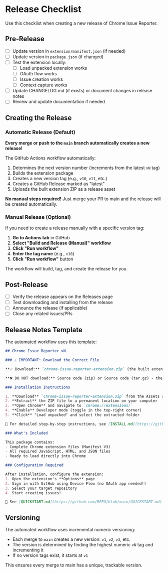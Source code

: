 # Release Checklist

Use this checklist when creating a new release of Chrome Issue Reporter.

## Pre-Release

- [ ] Update version in `extension/manifest.json` (if needed)
- [ ] Update version in `package.json` (if changed)
- [ ] Test the extension locally:
  - [ ] Load unpacked extension works
  - [ ] OAuth flow works
  - [ ] Issue creation works
  - [ ] Context capture works
- [ ] Update CHANGELOG.md (if exists) or document changes in release notes
- [ ] Review and update documentation if needed

## Creating the Release

### Automatic Release (Default)

**Every merge or push to the `main` branch automatically creates a new release!**

The GitHub Actions workflow automatically:
1. Determines the next version number (increments from the latest `vN` tag)
2. Builds the extension package
3. Creates a new version tag (e.g., `v10`, `v11`, etc.)
4. Creates a GitHub Release marked as "latest"
5. Uploads the built extension ZIP as a release asset

**No manual steps required!** Just merge your PR to main and the release will be created automatically.

### Manual Release (Optional)

If you need to create a release manually with a specific version tag:

1. **Go to Actions tab** in GitHub
2. **Select "Build and Release (Manual)" workflow**
3. **Click "Run workflow"**
4. **Enter the tag name** (e.g., `v10`)
5. **Click "Run workflow"** button

The workflow will build, tag, and create the release for you.

## Post-Release

- [ ] Verify the release appears on the Releases page
- [ ] Test downloading and installing from the release
- [ ] Announce the release (if applicable)
- [ ] Close any related issues/PRs

## Release Notes Template

The automated workflow uses this template:

```markdown
## Chrome Issue Reporter vN

### ⚠️ IMPORTANT: Download the Correct File

**✅ Download:** `chrome-issue-reporter-extension.zip` (the built extension package)

**❌ DO NOT download:** Source code (zip) or Source code (tar.gz) - these contain the repository structure and will NOT work with Chrome!

### Installation Instructions

1. **Download** `chrome-issue-reporter-extension.zip` from the Assets section below
2. **Extract** the ZIP file to a permanent location on your computer
3. **Open Chrome** and navigate to `chrome://extensions/`
4. **Enable** Developer mode (toggle in the top-right corner)
5. **Click** "Load unpacked" and select the extracted folder

📖 For detailed step-by-step instructions, see [INSTALL.md](https://github.com/REPO/blob/main/INSTALL.md)

### What's Included

This package contains:
- Complete Chrome extension files (Manifest V3)
- All required JavaScript, HTML, and JSON files
- Ready to load directly into Chrome

### Configuration Required

After installation, configure the extension:
1. Open the extension's **Options** page
2. Sign in with GitHub using Device Flow (no OAuth app needed!)
3. Select your target repository
4. Start creating issues!

📖 See [QUICKSTART.md](https://github.com/REPO/blob/main/QUICKSTART.md) for a 7-minute setup guide
```

## Versioning

The automated workflow uses incremental numeric versioning:
- Each merge to `main` creates a new version: `v1`, `v2`, `v3`, etc.
- The version is determined by finding the highest numeric `vN` tag and incrementing it
- If no version tags exist, it starts at `v1`

This ensures every merge to main has a unique, trackable version.
